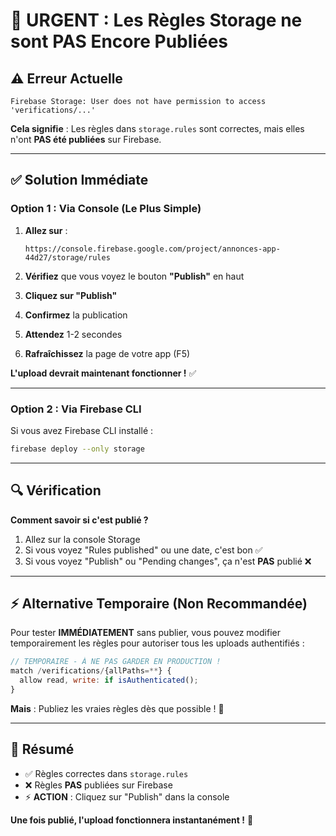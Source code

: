 # 🚨 URGENT : Les Règles Storage ne sont PAS Encore Publiées

## ⚠️ Erreur Actuelle

```
Firebase Storage: User does not have permission to access 'verifications/...'
```

**Cela signifie** : Les règles dans `storage.rules` sont correctes, mais elles n'ont **PAS été publiées** sur Firebase.

---

## ✅ Solution Immédiate

### Option 1 : Via Console (Le Plus Simple)

1. **Allez sur** :
   ```
   https://console.firebase.google.com/project/annonces-app-44d27/storage/rules
   ```

2. **Vérifiez** que vous voyez le bouton **"Publish"** en haut

3. **Cliquez sur "Publish"**

4. **Confirmez** la publication

5. **Attendez** 1-2 secondes

6. **Rafraîchissez** la page de votre app (F5)

**L'upload devrait maintenant fonctionner !** ✅

---

### Option 2 : Via Firebase CLI

Si vous avez Firebase CLI installé :

```bash
firebase deploy --only storage
```

---

## 🔍 Vérification

**Comment savoir si c'est publié ?**

1. Allez sur la console Storage
2. Si vous voyez "Rules published" ou une date, c'est bon ✅
3. Si vous voyez "Publish" ou "Pending changes", ça n'est **PAS** publié ❌

---

## ⚡ Alternative Temporaire (Non Recommandée)

Pour tester **IMMÉDIATEMENT** sans publier, vous pouvez modifier temporairement les règles pour autoriser tous les uploads authentifiés :

```javascript
// TEMPORAIRE - À NE PAS GARDER EN PRODUCTION !
match /verifications/{allPaths=**} {
  allow read, write: if isAuthenticated();
}
```

**Mais** : Publiez les vraies règles dès que possible ! 🚨

---

## 🎯 Résumé

- ✅ Règles correctes dans `storage.rules`
- ❌ Règles **PAS** publiées sur Firebase
- ⚡ **ACTION** : Cliquez sur "Publish" dans la console

**Une fois publié, l'upload fonctionnera instantanément !** 🚀


